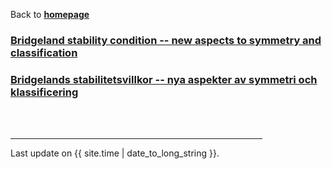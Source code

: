 Back to [**homepage**](https://wanminliu.github.io)


### [Bridgeland stability condition -- new aspects to symmetry and classification](https://wanminliu.github.io/rs/bscen)

### [Bridgelands stabilitetsvillkor -- nya aspekter av symmetri och klassificering](https://wanminliu.github.io/rs/bscsv)

<br/><br/>
<HR style="FILTER: alpha(opacity=100,finishopacity=0,style=3)" width="80%" color=#eafaf1 SIZE=3/>
<p>Last update on {{ site.time | date_to_long_string }}.</p>
